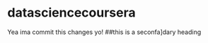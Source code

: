 datasciencecoursera
==================
Yea ima commit this changes yo!
##this is a seconfa]dary heading
